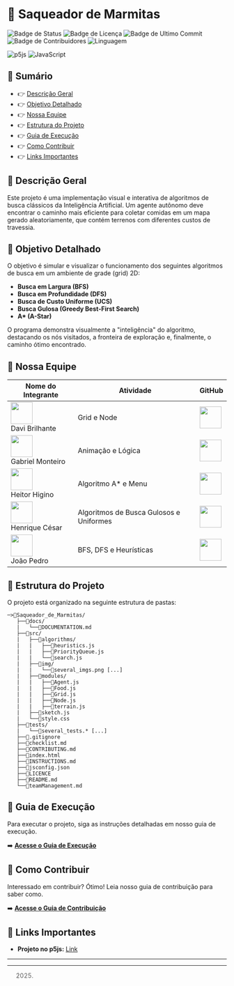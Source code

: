# 🤖 Saqueador de Marmitas

![Badge de Status](https://img.shields.io/badge/status-em%20desenvolvimento-yellow)
![Badge de Licença](https://img.shields.io/github/license/krosct/Saqueador_de_Marmitas)
![Badge de Ultimo Commit](https://img.shields.io/github/last-commit/krosct/Saqueador_de_Marmitas)
![Badge de Contribuidores](https://img.shields.io/github/contributors/krosct/Saqueador_de_Marmitas)
![Linguagem](https://img.shields.io/github/languages/top/krosct/Saqueador_de_Marmitas)

![p5js](https://img.shields.io/badge/p5.js-ED225D?style=for-the-badge&logo=p5.js&logoColor=white)
![JavaScript](https://img.shields.io/badge/javascript-%23323330.svg?style=for-the-badge&logo=javascript&logoColor=%23F7DF1E)

## 📌 Sumário
- 👉 [Descrição Geral](#-descrição-geral)
- 👉 [Objetivo Detalhado](#-objetivo-detalhado)
- 👉 [Nossa Equipe](#-nossa-equipe)
- 👉 [Estrutura do Projeto](#-estrutura-do-projeto)
- 👉 [Guia de Execução](#-guia-de-execução)
- 👉 [Como Contribuir](#-como-contribuir)
- 👉 [Links Importantes](#-links-importantes)

## 📜 Descrição Geral

Este projeto é uma implementação visual e interativa de algoritmos de busca clássicos da Inteligência Artificial. Um agente autônomo deve encontrar o caminho mais eficiente para coletar comidas em um mapa gerado aleatoriamente, que contém terrenos com diferentes custos de travessia.

## 🎯 Objetivo Detalhado

O objetivo é simular e visualizar o funcionamento dos seguintes algoritmos de busca em um ambiente de grade (grid) 2D:

-   **Busca em Largura (BFS)**
-   **Busca em Profundidade (DFS)**
-   **Busca de Custo Uniforme (UCS)**
-   **Busca Gulosa (Greedy Best-First Search)**
-   **A\* (A-Star)**

O programa demonstra visualmente a "inteligência" do algoritmo, destacando os nós visitados, a fronteira de exploração e, finalmente, o caminho ótimo encontrado.

## 👥 Nossa Equipe

| Nome do Integrante | Atividade | GitHub |
| --- | --- | --- |
| <img src="https://avatars.githubusercontent.com/u/135074052?v=4" width="50" height="50"><br>Davi Brilhante | Grid e Node | [<img src="https://img.shields.io/badge/GitHub-100000?style=for-the-badge&logo=github&logoColor=white" height="50">](https://github.com/Davi-SB) |
| <img src="https://avatars.githubusercontent.com/u/140334417?v=4" width="50" height="50"><br>Gabriel Monteiro | Animação e Lógica | [<img src="https://img.shields.io/badge/GitHub-100000?style=for-the-badge&logo=github&logoColor=white" height="50">](https://github.com/krosct) |
| <img src="https://avatars.githubusercontent.com/u/131478981?v=4" width="50" height="50"><br>Heitor Higino | Algoritmo A* e Menu | [<img src="https://img.shields.io/badge/GitHub-100000?style=for-the-badge&logo=github&logoColor=white" height="50">](https://github.com/HeitorCordeiro) |
| <img src="https://avatars.githubusercontent.com/u/129231720?v=4" width="50" height="50"><br>Henrique César | Algoritmos de Busca Gulosos e Uniformes | [<img src="https://img.shields.io/badge/GitHub-100000?style=for-the-badge&logo=github&logoColor=white" height="50">](https://github.com/SapoSopa) |
| <img src="https://avatars.githubusercontent.com/u/89039575?v=4" width="50" height="50"><br>João Pedro | BFS, DFS e Heurísticas | [<img src="https://img.shields.io/badge/GitHub-100000?style=for-the-badge&logo=github&logoColor=white" height="50">](https://github.com/jpcm2) |

## 📂 Estrutura do Projeto

O projeto está organizado na seguinte estrutura de pastas:

```
─>📁Saqueador_de_Marmitas/
   ├──📁docs/
   |   └──📄DOCUMENTATION.md
   ├──📁src/
   |   ├──📁algorithms/
   |   |   ├──📄heuristics.js
   |   |   ├──📄PriorityQueue.js
   |   |   └──📄search.js
   |   ├──📁img/
   |   |   └──📄several_imgs.png [...]
   |   ├──📁modules/
   |   |   ├──📄Agent.js
   |   |   ├──📄Food.js
   |   |   ├──📄Grid.js
   |   |   ├──📄Node.js
   |   |   ├──📄terrain.js
   |   ├──📄sketch.js
   |   └──📄style.css
   ├──📁tests/
   |   └──📄several_tests.* [...]
   ├──📄.gitignore
   ├──📄checklist.md
   ├──📄CONTRIBUTING.md
   ├──📄index.html
   ├──📄INSTRUCTIONS.md
   ├──📄jsconfig.json
   ├──📄LICENCE
   ├──📄README.md
   └──📄teamManagement.md
```

## 🚀 Guia de Execução

Para executar o projeto, siga as instruções detalhadas em nosso guia de execução.

➡️ **[Acesse o Guia de Execução](./INSTRUCTIONS.md)**

## 🤝 Como Contribuir

Interessado em contribuir? Ótimo! Leia nosso guia de contribuição para saber como.

➡️ **[Acesse o Guia de Contribuição](./CONTRIBUTING.md)**

## 🔗 Links Importantes

- **Projeto no p5js:** [Link](https://editor.p5js.org/gms2/sketches/4lGDnxKc8N)

---
---
> 2025.
